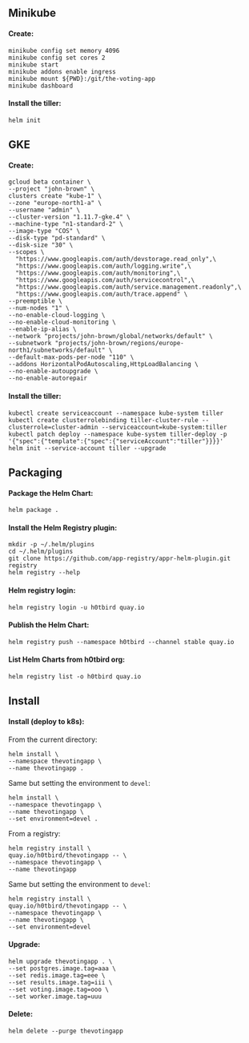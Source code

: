 Minikube
--------

#### Create:
```
minikube config set memory 4096
minikube config set cores 2
minikube start
minikube addons enable ingress
minikube mount ${PWD}:/git/the-voting-app
minikube dashboard
```

#### Install the tiller:
```
helm init
```

GKE
---

#### Create:
```
gcloud beta container \
--project "john-brown" \
clusters create "kube-1" \
--zone "europe-north1-a" \
--username "admin" \
--cluster-version "1.11.7-gke.4" \
--machine-type "n1-standard-2" \
--image-type "COS" \
--disk-type "pd-standard" \
--disk-size "30" \
--scopes \
  "https://www.googleapis.com/auth/devstorage.read_only",\
  "https://www.googleapis.com/auth/logging.write",\
  "https://www.googleapis.com/auth/monitoring",\
  "https://www.googleapis.com/auth/servicecontrol",\
  "https://www.googleapis.com/auth/service.management.readonly",\
  "https://www.googleapis.com/auth/trace.append" \
--preemptible \
--num-nodes "1" \
--no-enable-cloud-logging \
--no-enable-cloud-monitoring \
--enable-ip-alias \
--network "projects/john-brown/global/networks/default" \
--subnetwork "projects/john-brown/regions/europe-north1/subnetworks/default" \
--default-max-pods-per-node "110" \
--addons HorizontalPodAutoscaling,HttpLoadBalancing \
--no-enable-autoupgrade \
--no-enable-autorepair
```

#### Install the tiller:
```
kubectl create serviceaccount --namespace kube-system tiller
kubectl create clusterrolebinding tiller-cluster-rule --clusterrole=cluster-admin --serviceaccount=kube-system:tiller
kubectl patch deploy --namespace kube-system tiller-deploy -p '{"spec":{"template":{"spec":{"serviceAccount":"tiller"}}}}'
helm init --service-account tiller --upgrade
```

Packaging
---------

#### Package the Helm Chart:

```
helm package .
```

#### Install the Helm Registry plugin:
```
mkdir -p ~/.helm/plugins
cd ~/.helm/plugins
git clone https://github.com/app-registry/appr-helm-plugin.git registry
helm registry --help
```

#### Helm registry login:
```
helm registry login -u h0tbird quay.io
```

#### Publish the Helm Chart:

```
helm registry push --namespace h0tbird --channel stable quay.io
```

#### List Helm Charts from h0tbird org:
```
helm registry list -o h0tbird quay.io
```

Install
-------

#### Install (deploy to k8s):

From the current directory:
```
helm install \
--namespace thevotingapp \
--name thevotingapp .
```

Same but setting the environment to `devel`:
```
helm install \
--namespace thevotingapp \
--name thevotingapp \
--set environment=devel .
```

From a registry:
```
helm registry install \
quay.io/h0tbird/thevotingapp -- \
--namespace thevotingapp \
--name thevotingapp
```

Same but setting the environment to `devel`:
```
helm registry install \
quay.io/h0tbird/thevotingapp -- \
--namespace thevotingapp \
--name thevotingapp \
--set environment=devel
```

#### Upgrade:

```
helm upgrade thevotingapp . \
--set postgres.image.tag=aaa \
--set redis.image.tag=eee \
--set results.image.tag=iii \
--set voting.image.tag=ooo \
--set worker.image.tag=uuu
```

#### Delete:

```
helm delete --purge thevotingapp
```

